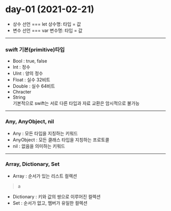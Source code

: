 # day-01 (2021-02-21)
- 상수 선언 === let 상수명: 타입 = 값 
- 변수 선언 === var 변수명: 타입 = 값 
---
### swift 기본(primitive)타입 
 - Bool : true, false
 - Int : 정수
 - UInt : 양의 정수
 - Float : 실수 32비트 
 - Double : 실수 64비트 
 - Chracter
 - String<br>
 기본적으로 swift는 서로 다른 타입과 자료 교환은 암시적으로 불가능 
 ---
 ### Any, AnyObject, nil 
  - Any : 모든 타입을 지칭하는 키워드 
  - AnyObject : 모든 클래스 타입을 지칭하는 프로토콜
  - nil : 없음을 의미하는 키워드 
 ---
 ### Array, Dictionary, Set
  - Array : 순서가 있는 리스트 컬렉션<br>
  > a
  - Dictionary : 키와 값의 쌍으로 이루어진 컬렉션
  - Set : 순서가 없고, 멤버가 유일한 컬렉션
